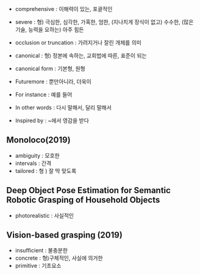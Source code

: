 - comprehensive : 이해력이 있는, 포괄적인
- severe : 형) 극심한, 심각한, 가혹한, 엄한, (지나치게 장식이 없고) 수수한, (많은 기술, 능력을 요하는) 아주 힘든
- occlusion or truncation : 가려지거나 잘린 개체를 의미
- canonical : 형) 정본에 속하는, 교회법에 따른, 표준이 되는 
- canonical form : 기본형, 원형  
- Futuremore : 뿐만아니라, 더욱이


- For instance : 예를 들어
- In other words : 다시 말해서, 달리 말해서
- Inspired by : ~에서 영감을 받다



## Monoloco(2019)
- ambiguity : 모호한
- intervals : 간격
- tailored : 형 ) 잘 딱 맞도록


## Deep Object Pose Estimation for Semantic Robotic Grasping of Household Objects
- photorealistic : 사실적인



## Vision-based grasping (2019)
- insufﬁcient : 불충분한
- concrete : 형)구체적인, 사실에 의거한
- primitive : 기초요소
